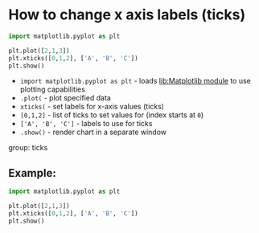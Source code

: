 # How to change x axis labels (ticks)

```python
import matplotlib.pyplot as plt

plt.plot([2,1,3])
plt.xticks([0,1,2], ['A', 'B', 'C'])
plt.show()
```

- `import matplotlib.pyplot as plt` - loads [lib:Matplotlib module](python-matplotlib/how-to-install-matplotlib-python-lib-in-ubuntu-ubuntuversion) to use plotting capabilities
- `.plot(` - plot specified data
- `xticks(` - set labels for x-axis values (ticks)
- `[0,1,2]` - list of ticks to set values for (index starts at `0`) 
- `['A', 'B', 'C']` - labels to use for ticks
- `.show()` - render chart in a separate window

group: ticks

## Example: 
```python
import matplotlib.pyplot as plt

plt.plot([2,1,3])
plt.xticks([0,1,2], ['A', 'B', 'C'])
plt.show()
```

